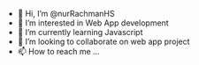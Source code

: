 - 👋 Hi, I’m @nurRachmanHS
- 👀 I’m interested in Web App development
- 🌱 I’m currently learning Javascript
- 💞️ I’m looking to collaborate on web app project
- 📫 How to reach me ...

<!---
nurRachmanHS/nurRachmanHS is a ✨ special ✨ repository because its `README.md` (this file) appears on your GitHub profile.
You can click the Preview link to take a look at your changes.
--->
